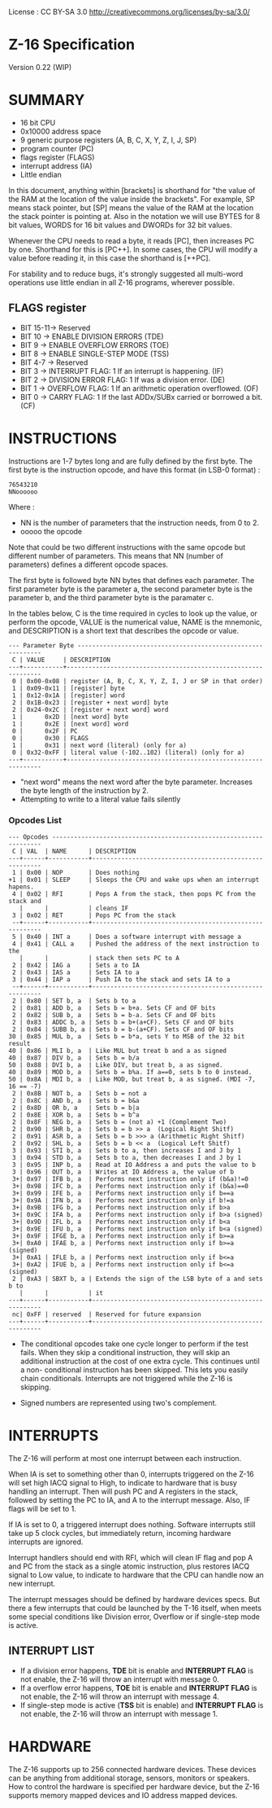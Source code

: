 License : CC BY-SA 3.0 http://creativecommons.org/licenses/by-sa/3.0/

Z-16 Specification
=====================
Version 0.22 (WIP)


SUMMARY
=======

* 16 bit CPU
* 0x10000 address space
* 9 generic purpose registers (A, B, C, X, Y, Z, I, J, SP)
* program counter (PC)
* flags register (FLAGS)
* interrupt address (IA)
* Little endian

In this document, anything within [brackets] is shorthand for "the value of the
RAM at the location of the value inside the brackets". For example, SP means
stack pointer, but [SP] means the value of the RAM at the location the stack
pointer is pointing at. Also in the notation we will use
BYTES for 8 bit values, WORDS for 16 bit values and DWORDs for 32 bit values. 

Whenever the CPU needs to read a byte, it reads [PC], then increases PC by one.
Shorthand for this is [PC++]. In some cases, the CPU will modify a value before
reading it, in this case the shorthand is [++PC].

For stability and to reduce bugs, it's strongly suggested all multi-word
operations use little endian in all Z-16 programs, wherever possible.


FLAGS register
--------------

- BIT 15-11-> Reserved
- BIT 10 -> ENABLE DIVISION ERRORS (TDE)
- BIT 9 -> ENABLE OVERFLOW ERRORS (TOE)
- BIT 8 -> ENABLE SINGLE-STEP MODE (TSS)
- BIT 4-7 -> Reserved
- BIT 3 -> INTERRUPT FLAG: 1 If an interrupt is happening. (IF)
- BIT 2 -> DIVISION ERROR FLAG: 1 If was a division error. (DE)
- BIT 1 -> OVERFLOW FLAG: 1 If an arithmetic operation overflowed. (OF)
- BIT 0 -> CARRY FLAG: 1 If the last ADDx/SUBx carried or borrowed a bit. (CF)


INSTRUCTIONS
============

Instructions are 1-7 bytes long and are fully defined by the first byte.
The first byte is the instruction opcode, and have this format (in LSB-0 
format) :

    76543210
    NNoooooo

Where :

- NN is the number of parameters that the instruction needs, from 0 to 2.
- ooooo the opcode

Note that could be two different instructions with the same opcode but different number of parameters. This means that NN (number of parameters) defines a different opcode spaces.

The first byte is followed byte NN bytes that defines each parameter. The first
parameter byte is the parameter a, the second parameter byte is the parameter 
b, and the third parameter byte is the paramater c.

In the tables below, C is the time required in cycles to look up the value, or
perform the opcode, VALUE is the numerical value, NAME is the mnemonic, and
DESCRIPTION is a short text that describes the opcode or value.


    --- Parameter Byte ------------------------------------------------------------
     C | VALUE     | DESCRIPTION
    ---+-----------+---------------------------------------------------------------
     0 | 0x00-0x08 | register (A, B, C, X, Y, Z, I, J or SP in that order)
     1 | 0x09-0x11 | [register] byte
     1 | 0x12-0x1A | [register] word
     2 | 0x1B-0x23 | [register + next word] byte
     2 | 0x24-0x2C | [register + next word] word
     1 |      0x2D | [next word] byte
     1 |      0x2E | [next word] word
     0 |      0x2F | PC
     0 |      0x30 | FLAGS
     1 |      0x31 | next word (literal) (only for a)
     0 | 0x32-0xFF | literal value (-102..102) (literal) (only for a)
    ---+-----------+---------------------------------------------------------------
  
* "next word" means the next word after the byte parameter. Increases the byte
  length of the instruction by 2.
* Attempting to write to a literal value fails silently

### Opcodes List

    --- Opcodes -------------------------------------------------------------------
     C | VAL  | NAME      | DESCRIPTION
    ---+------+-----------+--------------------------------------------------------
     1 | 0x00 | NOP       | Does nothing
    +1 | 0x01 | SLEEP     | Sleeps the CPU and wake ups when an interrupt hapens.
     4 | 0x02 | RFI       | Pops A from the stack, then pops PC from the stack and
       |      |           | cleans IF
     3 | 0x02 | RET       | Pops PC from the stack
     --+------+-----------+--------------------------------------------------------
     5 | 0x40 | INT a     | Does a software interrupt with message a
     4 | 0x41 | CALL a    | Pushed the address of the next instruction to the
       |      |           | stack then sets PC to A
     2 | 0x42 | IAG a     | Sets a to IA  
     2 | 0x43 | IAS a     | Sets IA to a  
     3 | 0x44 | IAP a     | Push IA to the stack and sets IA to a
     --+------+-----------+--------------------------------------------------------
     2 | 0x80 | SET b, a  | Sets b to a
     2 | 0x81 | ADD b, a  | Sets b = b+a. Sets CF and OF bits
     2 | 0x82 | SUB b, a  | Sets b = b-a. Sets CF and OF bits
     2 | 0x83 | ADDC b, a | Sets b = b+(a+CF). Sets CF and OF bits
     2 | 0x84 | SUBB b, a | Sets b = b-(a+CF). Sets CF and OF bits
    30 | 0x85 | MUL b, a  | Sets b = b*a, sets Y to MSB of the 32 bit result
    40 | 0x86 | MLI b, a  | Like MUL but treat b and a as signed
    40 | 0x87 | DIV b, a  | Sets b = b/a
    50 | 0x88 | DVI b, a  | Like DIV, but treat b, a as signed.
    40 | 0x89 | MOD b, a  | Sets b = b%a. If a==0, sets b to 0 instead.
    50 | 0x8A | MDI b, a  | Like MOD, but treat b, a as signed. (MDI -7, 16 == -7)
     2 | 0x8B | NOT b, a  | Sets b = not a
     2 | 0x8C | AND b, a  | Sets b = b&a
     2 | 0x8D | OR b, a   | Sets b = b|a
     2 | 0x8E | XOR b, a  | Sets b = b^a
     2 | 0x8F | NEG b, a  | Sets b = (not a) +1 (Complement Two)
     2 | 0x90 | SHR b, a  | Sets b = b >> a  (Logical Right Shitf)
     2 | 0x91 | ASR b, a  | Sets b = b >>> a (Arithmetic Right Shitf)
     2 | 0x92 | SHL b, a  | Sets b = b << a  (Logical Left Shitf)
     3 | 0x93 | STI b, a  | Sets b to a, then increases I and J by 1
     3 | 0x94 | STD b, a  | Sets b to a, then decreases I and J by 1
     3 | 0x95 | INP b, a  | Read at IO Address a and puts the value to b
     3 | 0x96 | OUT b, a  | Writes at IO Address a, the value of b
     3+| 0x97 | IFB b, a  | Performs next instruction only if (b&a)!=0
     3+| 0x98 | IFC b, a  | Performs next instruction only if (b&a)==0
     3+| 0x99 | IFE b, a  | Performs next instruction only if b==a 
     3+| 0x9A | IFN b, a  | Performs next instruction only if b!=a 
     3+| 0x9B | IFG b, a  | Performs next instruction only if b>a 
     3+| 0x9C | IFA b, a  | Performs next instruction only if b>a (signed)
     3+| 0x9D | IFL b, a  | Performs next instruction only if b<a 
     3+| 0x9E | IFU b, a  | Performs next instruction only if b<a (signed)
     3+| 0x9F | IFGE b, a | Performs next instruction only if b>=a 
     3+| 0xA0 | IFAE b, a | Performs next instruction only if b>=a (signed)
     3+| 0xA1 | IFLE b, a | Performs next instruction only if b<=a 
     3+| 0xA2 | IFUE b, a | Performs next instruction only if b<=a (signed)
     2 | 0xA3 | SBXT b, a | Extends the sign of the LSB byte of a and sets b to
       |      |           | it
    ---+------+-----------+--------------------------------------------------------
     nc| 0xFF | reserved  | Reserved for future expansion  
    ---+------+-----------+--------------------------------------------------------

* The conditional opcodes take one cycle longer to perform if the test fails.
  When they skip a conditional instruction, they will skip an additional
  instruction at the cost of one extra cycle. This continues until a non-
  conditional instruction has been skipped. This lets you easily chain
  conditionals. Interrupts are not triggered while the Z-16 is skipping.
    
* Signed numbers are represented using two's complement.


INTERRUPTS
==========

The Z-16 will perform at most one interrupt between each instruction.

When IA is set to something other than 0, interrupts triggered on the Z-16
will set high IACQ signal to High, to indicate to hardware that is busy handling
an interrupt. Then will push PC and A registers in the stack, followed by 
setting the PC to IA, and A to the interrupt message. Also, IF flags will be set
to 1.
 
If IA is set to 0, a triggered interrupt does nothing. Software interrupts still
take up 5 clock cycles, but immediately return, incoming hardware interrupts
are ignored. 

Interrupt handlers should end with RFI, which will clean IF flag and pop A and 
PC from the stack as a single atomic instruction, plus restores IACQ signal to 
Low value, to indicate to hardware that the CPU can handle now an
new interrupt.

The interrupt messages should be defined by hardware devices specs. But there a
few interrupts that could be launched by the T-16 itself, when meets some
special conditions like Division error, Overflow or if single-step mode is
active.


INTERRUPT LIST
--------------

- If a division error happens, **TDE** bit is enable and **INTERRUPT FLAG** is not enable, the Z-16 will throw an interrupt with message 0.
- If a overflow error happens, **TOE** bit is enable and **INTERRUPT FLAG** is not enable, the Z-16 will throw an interrupt with message 4.
- If single-step mode is active (**TSS** bit is enable) and **INTERRUPT FLAG** is not enable, the Z-16 will throw an interrupt with message 1.

HARDWARE
========   

The Z-16 supports up to 256 connected hardware devices. These devices can
be anything from additional storage, sensors, monitors or speakers.
How to control the hardware is specified per hardware device, but the Z-16
supports memory mapped devices and IO address mapped devices.

